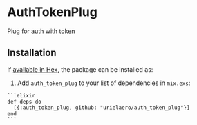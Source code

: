 # AuthTokenPlug

Plug for auth with token

## Installation

If [available in Hex](https://hex.pm/docs/publish), the package can be installed as:

  1. Add `auth_token_plug` to your list of dependencies in `mix.exs`:

    ```elixir
    def deps do
      [{:auth_token_plug, github: "urielaero/auth_token_plug"}]
    end
    ```
